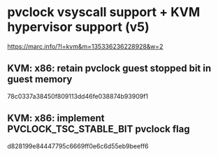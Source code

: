 # pvclock vsyscall support + KVM hypervisor support (v5)
https://marc.info/?l=kvm&m=135336236228928&w=2
## KVM: x86: retain pvclock guest stopped bit in guest memory
78c0337a38450f809113dd46fe038874b93909f1
## KVM: x86: implement PVCLOCK_TSC_STABLE_BIT pvclock flag
d828199e84447795c6669ff0e6c6d55eb9beeff6
